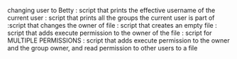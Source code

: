 changing user to Betty
: script that prints the effective username of the current user
: script that prints all the groups the current user is part of
:script that changes the owner of file
: script that creates an empty file
: script that adds execute permission to the owner of the file
: script for MULTIPLE PERMISSIONS
: script that adds execute permission to the owner and the group owner, and read permission to other users to a file
